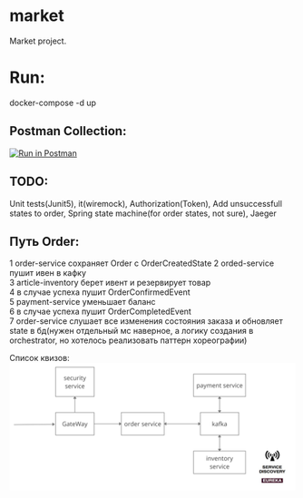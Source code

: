# market
Market project.  


  
# Run:  
docker-compose -d up  


## Postman Collection:  
[![Run in Postman](https://run.pstmn.io/button.svg)](https://app.getpostman.com/run-collection/32228080008f1f0134f7#?env%5Barticle-env%5D=W3sia2V5IjoiYXJ0aWNsZS1wYXRoIiwidmFsdWUiOiJodHRwOi8vbG9jYWxob3N0Ojg5ODkvYXJ0aWNsZSIsImVuYWJsZWQiOnRydWV9LHsia2V5Ijoib3JkZXItcGF0aCIsInZhbHVlIjoiaHR0cDovL2xvY2FsaG9zdDo4OTg5L29yZGVyIiwiZW5hYmxlZCI6dHJ1ZX0seyJrZXkiOiJwYXltZW50LXBhdGgiLCJ2YWx1ZSI6Imh0dHA6Ly9sb2NhbGhvc3Q6ODk4OS9wYXltZW50IiwiZW5hYmxlZCI6dHJ1ZX1d)
  
  
## TODO:  
Unit tests(Junit5), it(wiremock), Authorization(Token), Add unsuccessfull states to order, Spring state machine(for order states, not sure), Jaeger
  
  
## Путь Order:  
1 order-service сохраняет Order с OrderCreatedState
2 orded-service пушит ивен в кафку  
3 article-inventory берет ивент и резервирует товар  
4 в случае успеха пушит OrderConfirmedEvent  
5 payment-service уменьшает баланс  
6 в случае успеха пушит OrderCompletedEvent  
7 order-service слушает все изменения состояния заказа и обновляет state в бд(нужен отдельный мс наверное, а логику создания в orchestrator, но хотелось реализовать паттерн хореографии)  
  
Список квизов:  
![alt text](images/image1.jpg)  
